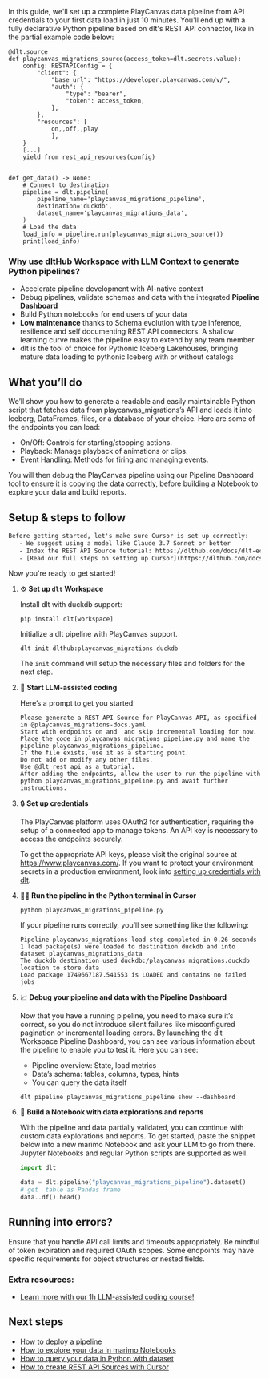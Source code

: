 In this guide, we'll set up a complete PlayCanvas data pipeline from API credentials to your first data load in just 10 minutes. You'll end up with a fully declarative Python pipeline based on dlt's REST API connector, like in the partial example code below:

```python-outcome
@dlt.source
def playcanvas_migrations_source(access_token=dlt.secrets.value):
    config: RESTAPIConfig = {
        "client": {
            "base_url": "https://developer.playcanvas.com/v/",
            "auth": {
                "type": "bearer",
                "token": access_token,
            },
        },
        "resources": [
            on,,off,,play
            ],
    }
    [...]
    yield from rest_api_resources(config)


def get_data() -> None:
    # Connect to destination
    pipeline = dlt.pipeline(
        pipeline_name='playcanvas_migrations_pipeline',
        destination='duckdb',
        dataset_name='playcanvas_migrations_data', 
    )
    # Load the data
    load_info = pipeline.run(playcanvas_migrations_source())
    print(load_info) 
```

### Why use dltHub Workspace with LLM Context to generate Python pipelines?

- Accelerate pipeline development with AI-native context
- Debug pipelines, validate schemas and data with the integrated **Pipeline Dashboard**
- Build Python notebooks for end users of your data
- **Low maintenance** thanks to Schema evolution with type inference, resilience and self documenting REST API connectors. A shallow learning curve makes the pipeline easy to extend by any team member
- dlt is the tool of choice for Pythonic Iceberg Lakehouses, bringing mature data loading to pythonic Iceberg with or without catalogs

## What you’ll do

We’ll show you how to generate a readable and easily maintainable Python script that fetches data from playcanvas_migrations’s API and loads it into Iceberg, DataFrames, files, or a database of your choice. Here are some of the endpoints you can load:

- On/Off: Controls for starting/stopping actions.
- Playback: Manage playback of animations or clips.
- Event Handling: Methods for firing and managing events.

You will then debug the PlayCanvas pipeline using our Pipeline Dashboard tool to ensure it is copying the data correctly, before building a Notebook to explore your data and build reports.

## Setup & steps to follow

```default
Before getting started, let's make sure Cursor is set up correctly:
   - We suggest using a model like Claude 3.7 Sonnet or better
   - Index the REST API Source tutorial: https://dlthub.com/docs/dlt-ecosystem/verified-sources/rest_api/ and add it to context as **@dlt rest api**
   - [Read our full steps on setting up Cursor](https://dlthub.com/docs/dlt-ecosystem/llm-tooling/cursor-restapi#23-configuring-cursor-with-documentation)
```

Now you're ready to get started!

1. ⚙️ **Set up `dlt` Workspace**
    
    Install dlt with duckdb support:
    ```shell
    pip install dlt[workspace]
    ```

    Initialize a dlt pipeline with PlayCanvas support.
    ```shell
    dlt init dlthub:playcanvas_migrations duckdb
    ```

    The `init` command will setup the necessary files and folders for the next step.
    
2. 🤠 **Start LLM-assisted coding**
    
    Here’s a prompt to get you started:
    
    ```prompt
    Please generate a REST API Source for PlayCanvas API, as specified in @playcanvas_migrations-docs.yaml 
    Start with endpoints on and  and skip incremental loading for now. 
    Place the code in playcanvas_migrations_pipeline.py and name the pipeline playcanvas_migrations_pipeline. 
    If the file exists, use it as a starting point. 
    Do not add or modify any other files. 
    Use @dlt rest api as a tutorial. 
    After adding the endpoints, allow the user to run the pipeline with python playcanvas_migrations_pipeline.py and await further instructions.
    ```

    
3. 🔒 **Set up credentials** 
    
    The PlayCanvas platform uses OAuth2 for authentication, requiring the setup of a connected app to manage tokens. An API key is necessary to access the endpoints securely.
    
    To get the appropriate API keys, please visit the original source at https://www.playcanvas.com/.
    If you want to protect your environment secrets in a production environment, look into [setting up credentials with dlt](https://dlthub.com/docs/walkthroughs/add_credentials).
    
4. 🏃‍♀️ **Run the pipeline in the Python terminal in Cursor**
    
    ```shell
    python playcanvas_migrations_pipeline.py
    ```
    
    If your pipeline runs correctly, you’ll see something like the following:
    
    ```shell
    Pipeline playcanvas_migrations load step completed in 0.26 seconds
    1 load package(s) were loaded to destination duckdb and into dataset playcanvas_migrations_data
    The duckdb destination used duckdb:/playcanvas_migrations.duckdb location to store data
    Load package 1749667187.541553 is LOADED and contains no failed jobs
    ```
    
5. 📈 **Debug your pipeline and data with the Pipeline Dashboard**

    Now that you have a running pipeline, you need to make sure it’s correct, so you do not introduce silent failures like misconfigured pagination or incremental loading errors. By launching the dlt Workspace Pipeline Dashboard, you can see various information about the pipeline to enable you to test it. Here you can see:
    - Pipeline overview: State, load metrics
    - Data’s schema: tables, columns, types, hints
    - You can query the data itself
    
    ```shell
    dlt pipeline playcanvas_migrations_pipeline show --dashboard
    ```
    
6. 🐍 **Build a Notebook with data explorations and reports**

    With the pipeline and data partially validated, you can continue with custom data explorations and reports. To get started, paste the snippet below into a new marimo Notebook and ask your LLM to go from there. Jupyter Notebooks and regular Python scripts are supported as well.

    
    ```python
    import dlt

   data = dlt.pipeline("playcanvas_migrations_pipeline").dataset()
   # get  table as Pandas frame
   data..df().head()
    ```

## Running into errors?

Ensure that you handle API call limits and timeouts appropriately. Be mindful of token expiration and required OAuth scopes. Some endpoints may have specific requirements for object structures or nested fields.

### Extra resources:

- [Learn more with our 1h LLM-assisted coding course!](https://www.youtube.com/watch?v=GGid70rnJuM)

## Next steps

- [How to deploy a pipeline](https://dlthub.com/docs/walkthroughs/deploy-a-pipeline)
- [How to explore your data in marimo Notebooks](https://dlthub.com/docs/general-usage/dataset-access/marimo)
- [How to query your data in Python with dataset](https://dlthub.com/docs/general-usage/dataset-access/dataset)
- [How to create REST API Sources with Cursor](https://dlthub.com/docs/dlt-ecosystem/llm-tooling/cursor-restapi)